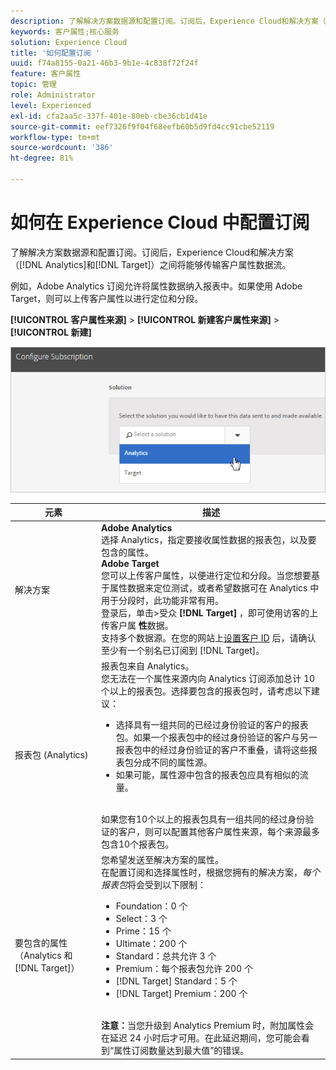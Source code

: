 ```yaml
---
description: 了解解决方案数据源和配置订阅。订阅后，Experience Cloud和解决方案（Analytics和Target）之间将能够存在客户属性数据流。
keywords: 客户属性;核心服务
solution: Experience Cloud
title: '如何配置订阅 '
uuid: f74a8155-0a21-46b3-9b1e-4c838f72f24f
feature: 客户属性
topic: 管理
role: Administrator
level: Experienced
exl-id: cfa2aa5c-337f-401e-80eb-cbe36cb1d41e
source-git-commit: eef7326f9f04f68eefb60b5d9fd4cc91cbe52119
workflow-type: tm+mt
source-wordcount: '386'
ht-degree: 81%

---
```


# 如何在 Experience Cloud 中配置订阅

了解解决方案数据源和配置订阅。订阅后，Experience Cloud和解决方案（[!DNL Analytics]和[!DNL Target]）之间将能够传输客户属性数据流。

例如，Adobe Analytics 订阅允许将属性数据纳入报表中。如果使用 Adobe Target，则可以上传客户属性以进行定位和分段。

**[!UICONTROL 客户属性来源]** > **[!UICONTROL 新建客户属性来源]** > **[!UICONTROL 新建]**

![](assets/configure_subscription_page.png)

| 元素 | 描述 |
|--- |--- |
| 解决方案 | **Adobe Analytics**<br>&#x200B;选择 Analytics，指定要接收属性数据的报表包，以及要包含的属性。<br>**Adobe Target**<br>&#x200B;您可以上传客户属性，以便进行定位和分段。当您想要基于属性数据来定位测试，或者希望数据可在 Analytics 中用于分段时，此功能非常有用。<br>登录后，单击>受众 **[!DNL Target]** ，即可使用访客的上传客户属 **性**&#x200B;数据。<br>支持多个数据源。在您的网站上[设置客户 ID](core-services.md) 后，请确认至少有一个别名已订阅到 [!DNL Target]。 |
| 报表包 (Analytics) | 报表包来自 Analytics。<br>您无法在一个属性来源内向 Analytics 订阅添加总计 10 个以上的报表包。选择要包含的报表包时，请考虑以下建议：<ul><li>选择具有一组共同的已经过身份验证的客户的报表包。如果一个报表包中的经过身份验证的客户与另一报表包中的经过身份验证的客户不重叠，请将这些报表包分成不同的属性源。</li><li>如果可能，属性源中包含的报表包应具有相似的流量。</li></ul><br>如果您有10个以上的报表包具有一组共同的经过身份验证的客户，则可以配置其他客户属性来源，每个来源最多包含10个报表包。 |
| 要包含的属性（Analytics 和 [!DNL Target]） | 您希望发送至解决方案的属性。<br>在配置订阅和选择属性时，根据您拥有的解决方案，_每个报表包_&#x200B;将会受到以下限制：<ul><li>Foundation：0 个</li><li>Select：3 个</li><li>Prime：15 个</li><li>Ultimate：200 个</li><li>Standard：总共允许 3 个</li><li>Premium：每个报表包允许 200 个</li><li>[!DNL Target] Standard：5 个</li><li>[!DNL Target] Premium：200 个</li></ul><br>**注意：**&#x200B;当您升级到 Analytics Premium 时，附加属性会在延迟 24 小时后才可用。在此延迟期间，您可能会看到“属性订阅数量达到最大值”的错误。 |
